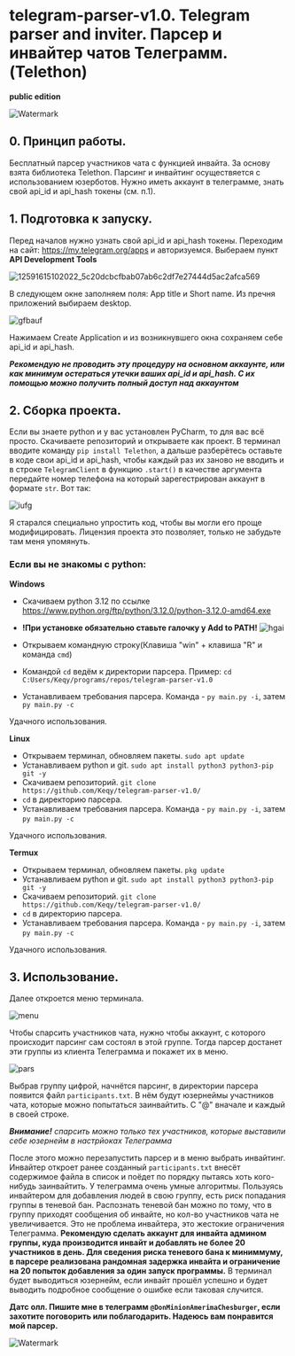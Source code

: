 # telegram-parser-v1.0. Telegram parser and inviter. Парсер и инвайтер чатов Телеграмм. (Telethon) 
__public edition__


![Watermark](https://github.com/Keqy/telegram-parser-v1.0/assets/96333229/bb1e06e4-83a5-4302-83b6-3d530fcaa14f)


## 0. Принцип работы.
Бесплатный парсер участников чата с функцией инвайта. За основу взята библиотека Telethon. Парсинг и инвайтинг осуществяется с использованием юзерботов. Нужно иметь аккаунт в телеграмме, знать свой api_id и api_hash токены (см. п.1).
## 1. Подготовка к запуску.


Перед началов нужно узнать свой api_id и api_hash токены. Переходим на сайт: https://my.telegram.org/apps и авторизуемся. Выбераем пункт __API Development Tools__

![12591615102022_5c20dcbcfbab07ab6c2df7e27444d5ac2afca569](https://github.com/Keqy/telegram-parser-v1.0/assets/96333229/75080769-1aa6-4cbc-ab75-cd0a1e04ec09)


В следующем окне заполняем поля: App title и Short name. Из пречня приложений выбираем desktop.

![gfbauf](https://github.com/Keqy/telegram-parser-v1.0/assets/96333229/963ca90a-b9f7-4f94-bc95-a87742742239)


Нажимаем Create Application и из возникнувшего окна сохраняем себе api_id и api_hash. 

__*Рекомендую не проводить эту процедуру на основном аккаунте, или как минимум остераться утечки ваших api_id и api_hash. C их помощью можно получить полный доступ над аккаунтом*__


## 2. Сборка проекта.


Если вы знаете python и у вас установлен PyCharm, то для вас всё просто. Скачиваете репозиторий и открываете как проект. В терминал вводите команду
``` pip install Telethon ```, а дальше разберётесь оставьте в коде свои api_id и api_hash, чтобы каждый раз их заново не вводить и в строке ```TelegramClient``` в функцию ```.start()``` в качестве аргумента передайте номер телефона на который зарегестрирован аккаунт в формате ```str```. Вот так: 

![iufg](https://github.com/Keqy/telegram-parser-v1.0/assets/96333229/99b59a0a-f9bb-4d97-a0a0-b550952dfce9)



Я старался специально упростить код, чтобы вы могли его проще модифицировать. Лицензия проекта это позволяет, только не забудьте там меня упомянуть. 

### Если вы не знакомы с python:
__Windows__
* Скачиваем python 3.12 по ссылке https://www.python.org/ftp/python/3.12.0/python-3.12.0-amd64.exe
* __!При установке обязательно ставьте галочку у Add to PATH!__ ![hgai](https://github.com/Keqy/telegram-parser-v1.0/assets/96333229/046ed050-5a00-4c94-8758-6de165e81ca3)

* Открываем командную строку(Клавиша "win" + клавиша "R" и команда ```cmd```)
* Командой ```cd``` ведём к директории парсера. Пример: ```cd C:Users/Keqy/programs/repos/telegram-parser-v1.0```
* Устанавливаем требования парсера. Команда - ```py main.py -i```, затем ```py main.py -c```
 
Удачного использования.


__Linux__
* Открываем терминал, обновляем пакеты. ```sudo apt update```
* Устанавливаем python и git. ```sudo apt install python3 python3-pip git -y```
* Скачиваем репозиторий. ```git clone https://github.com/Keqy/telegram-parser-v1.0/```
* ```cd``` в директорию парсера.
* Устанавливаем требования парсера. Команда - ```py main.py -i```, затем ```py main.py -c```

Удачного использования.

__Termux__
* Открываем терминал, обновляем пакеты. ```pkg update```
* Устанавливаем python и git. ```sudo apt install python3 python3-pip git -y```
* Скачиваем репозиторий. ```git clone https://github.com/Keqy/telegram-parser-v1.0/```
* ```cd``` в директорию парсера.
* Устанавливаем требования парсера. Команда - ```py main.py -i```, затем ```py main.py -c```

Удачного использования.

## 3. Использование.
Далее откроется меню терминала. 

![menu](https://github.com/Keqy/telegram-parser-v1.0/assets/96333229/13f05280-d6cf-40fe-806d-b0885f480758)

Чтобы спарсить участников чата, нужно чтобы аккаунт, с которого происходит парсинг сам состоял в этой группе. Тогда парсер достанет эти группы из клиента Телеграмма и покажет их в меню. 

![pars](https://github.com/Keqy/telegram-parser-v1.0/assets/96333229/1a809561-0977-4aa8-b49d-7912dfa7b383)

Выбрав группу цифрой, начнётся парсинг, в директории парсера появится файл ```participants.txt```. В нём будут юзернеймы участников чата, которые можно попытаться заинвайтить. С "@" вначале и каждый в своей строке. 

__*Внимание!*__ *спарсить можно только тех участников, которые выставили себе юзернейм в настрйоках Телеграмма*

После этого можно перезапустить парсер и в меню выбрать инвайтинг. Инвайтер откроет ранее созданный ```participants.txt``` внесёт содержимое файла в список и поёдет по порядку пытаясь хоть кого-нибудь заинвайтить. У телеграмма очень умные алгоритмы. Пользуясь инвайтером для добавления людей в свою группу, есть риск попадания группы в теневой бан. Распознать теневой бан можно по тому, что в группу приходят сообщения об инвайте, но кол-во участников чата не увеличивается. Это не проблема инвайтера, это жестокие ограничения Телеграмма. __Рекомендую сделать аккаунт для инвайта админом группы, куда производится инвайт и добавлять не более 20 участников в день. Для сведения риска теневого бана к миниммуму, в парсере реализована рандомная задержка инвайта и ограничение на 20 попыток добавления за один запуск программы.__ В терминал будет выводиться юзернейм, если инвайт прошёл успешно и будет выводить подробное сообщение о ошибке если таковая случится.

__Датс олл. Пишите мне в телеграмм ```@DonMinionAmerimaChesburger```, если захотите поговорить или поблагодарить. Надеюсь вам понравится мой парсер.__

![Watermark](https://github.com/Keqy/telegram-parser-v1.0/assets/96333229/526fb03e-0921-4baf-8e8d-6f0cee8a9002)


